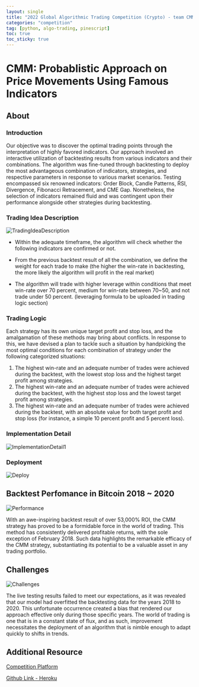 ```yaml
---
layout: single
title: "2022 Global Algorithmic Trading Competition (Crypto) - team CMM"
categories: "competition"
tag: [python, algo-trading, pinescript]
toc: true
toc_sticky: true
---
```


# CMM: Probablistic Approach on Price Movements Using Famous Indicators

## **About**

### Introduction

Our objective was to discover the optimal trading points through the interpretation of highly favored indicators. Our approach involved an interactive utilization of backtesting results from various indicators and their combinations. The algorithm was fine-tuned through backtesting to deploy the most advantageous combination of indicators, strategies, and respective parameters in response to various market scenarios. Testing encompassed six renowned indicators: Order Block, Candle Patterns, RSI, Divergence, Fibonacci Retracement, and CME Gap. Nonetheless, the selection of indicators remained fluid and was contingent upon their performance alongside other strategies during backtesting.

### Trading Idea Description

![TradingIdeaDescription]({{site.url}}/images/2023-02-23-first/TradingIdeaDescription.png)

- Within the adequate timeframe, the algorithm will check whether the following indicators are confirmed or not.

- From the previous backtest result of all the combination, we define the weight for each trade to make (the higher the win-rate in backtesting, the more likely the algorithm will profit in the real market)

- The algorithm will trade with higher leverage within conditions that meet win-rate over 70 percent, medium for win-rate between 70~50, and not trade under 50 percent. (leveraging formula to be uploaded in trading logic section)

### Trading Logic

Each strategy has its own unique target profit and stop loss, and the amalgamation of these methods may bring about conflicts. In response to this, we have devised a plan to tackle such a situation by handpicking the most optimal conditions for each combination of strategy under the following categorized situations:

1. The highest win-rate and an adequate number of trades were achieved during the backtest, with the lowest stop loss and the highest target profit among strategies.
2. The highest win-rate and an adequate number of trades were achieved during the backtest, with the highest stop loss and the lowest target profit among strategies.
3. The highest win-rate and an adequate number of trades were achieved during the backtest, with an absolute value for both target profit and stop loss (for instance, a simple 10 percent profit and 5 percent loss).

### Implementation Detail

![ImplementationDetail1]({{site.url}}/images/2023-02-23-first/ImplementationDetail1.png)

### Deployment

![Deploy]({{site.url}}/images/2023-02-23-first/Deploy.png)

## Backtest Perfomance in Bitcoin 2018 ~ 2020

![Performance]({{site.url}}/images/2023-02-23-first/Performance.png)

With an awe-inspiring backtest result of over 53,000% ROI, the CMM strategy has proved to be a formidable force in the world of trading. This method has consistently delivered profitable returns, with the sole exception of February 2018. Such data highlights the remarkable efficacy of the CMM strategy, substantiating its potential to be a valuable asset in any trading portfolio.

## Challenges

![Challenges]({{site.url}}/images/2023-02-23-first/Challenges.png)

The live testing results failed to meet our expectations, as it was revealed that our model had overfitted the backtesting data for the years 2018 to 2020. This unfortunate occurrence created a bias that rendered our approach effective only during those specific years. The world of trading is one that is in a constant state of flux, and as such, improvement necessitates the deployment of an algorithm that is nimble enough to adapt quickly to shifts in trends.

## Additional Resource



[Competition Platform](https://algogene.com/contest/atccrypto22)

[Github Link - Heroku](https://github.com/JOEYLEE1121/CMM)
